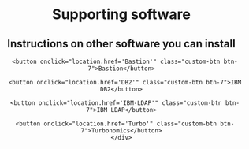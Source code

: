 
<html>
<script>
  document.title = "Supporting Software";
</script>
<div style="text-align:center">
<h1> Supporting software </h1>
<h2>Instructions on other software you can install</h2>
</div>

  <body>
    <div style="text-align:center">

      <button onclick="location.href='Bastion'" class="custom-btn btn-7">Bastion</button>

      <button onclick="location.href='DB2'" class="custom-btn btn-7">IBM DB2</button>

      <button onclick="location.href='IBM-LDAP'" class="custom-btn btn-7">IBM LDAP</button>

      <button onclick="location.href='Turbo'" class="custom-btn btn-7">Turbonomics</button>
    </div>
  </body>
</html>
